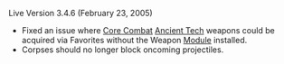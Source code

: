 Live Version 3.4.6 (February 23, 2005)

- Fixed an issue where [Core Combat](../items/Core_Combat.md)
  [Ancient Tech](../Ancient_Tech.md) weapons could be acquired via Favorites
  without the Weapon [Module](Module.md) installed.
- Corpses should no longer block oncoming projectiles.

<!--[category:Patches](category:Patches.md)-->
